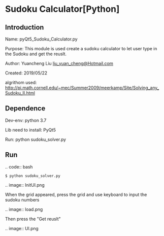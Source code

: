Sudoku Calculator[Python]
============================
Introduction
------------
Name:        pyQt5_Sudoku_Calculator.py

Purpose:     This module is used create a sudoku calculator to let user type in the Sudoku and get the reuslt.

Author:      Yuancheng Liu <liu_yuan_cheng@Hotmail.com>

Created:     2019/05/22

algrithom used: http://pi.math.cornell.edu/~mec/Summer2009/meerkamp/Site/Solving_any_Sudoku_II.html

Dependence
----------
Dev-env: python 3.7

Lib need to install: PyQt5

Run: python sudoku_solver.py

Run
----------
.. code:: bash

	$ python sudoku_solver.py

.. image::	InitUI.png

When the grid appeared, press the grid and use keyboard to input the sudoku numbers

.. image::	load.png

Then press the "Get reuslt"

.. image::	UI.png
